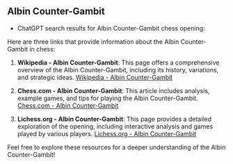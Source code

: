 ## Albin Counter-Gambit

 + ChatGPT search results for Albin Counter-Gambit chess opening:

Here are three links that provide information about the Albin Counter-Gambit in chess:

1. **Wikipedia - Albin Counter-Gambit**: This page offers a comprehensive overview of the Albin Counter-Gambit, including its history, variations, and strategic ideas.
   [Wikipedia - Albin Counter-Gambit](https://en.wikipedia.org/wiki/Albin_Counter-Gambit)

2. **Chess.com - Albin Counter-Gambit**: This article includes analysis, example games, and tips for playing the Albin Counter-Gambit.
   [Chess.com - Albin Counter-Gambit](https://www.chess.com/openings/Albin-Counter-Gambit)

3. **Lichess.org - Albin Counter-Gambit**: This page provides a detailed exploration of the opening, including interactive analysis and games played by various players.
   [Lichess.org - Albin Counter-Gambit](https://lichess.org/opening/Albin%20Counter-Gambit)

Feel free to explore these resources for a deeper understanding of the Albin Counter-Gambit!
